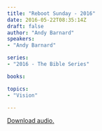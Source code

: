 ```yaml
---
title: "Reboot Sunday - 2016"
date: 2016-05-22T08:35:14Z
draft: false
author: "Andy Barnard"
speakers:
- "Andy Barnard"

series:
- "2016 - The Bible Series"

books:

topics:
- "Vision"

---
```

[Download audio.](https://s3-eu-west-1.amazonaws.com/renownchurch/sermons/2016/05/2016-05-22_RebootSunday.mp3)